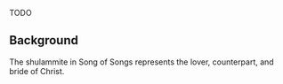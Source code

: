 TODO

## Background

The shulammite in Song of Songs represents the lover, counterpart, and bride of Christ.